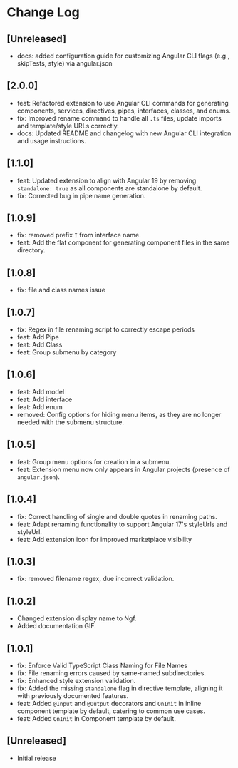 # Change Log

## [Unreleased]

- docs: added configuration guide for customizing Angular CLI flags (e.g., skipTests, style) via angular.json

## [2.0.0]

- feat: Refactored extension to use Angular CLI commands for generating components, services, directives, pipes, interfaces, classes, and enums.
- fix: Improved rename command to handle all `.ts` files, update imports and template/style URLs correctly.
- docs: Updated README and changelog with new Angular CLI integration and usage instructions.

## [1.1.0]

- feat: Updated extension to align with Angular 19 by removing `standalone: true` as all components are standalone by default.
- fix: Corrected bug in pipe name generation.

## [1.0.9]

- fix: removed prefix `I` from interface name.
- feat: Add the flat component for generating component files in the same directory.

## [1.0.8]

- fix: file and class names issue

## [1.0.7]

- fix: Regex in file renaming script to correctly escape periods
- feat: Add Pipe
- feat: Add Class
- feat: Group submenu by category

## [1.0.6]

- feat: Add model
- feat: Add interface
- feat: Add enum
- removed: Config options for hiding menu items, as they are no longer needed with the submenu structure.

## [1.0.5]

- feat: Group menu options for creation in a submenu.
- feat: Extension menu now only appears in Angular projects (presence of `angular.json`).

## [1.0.4]

- fix: Correct handling of single and double quotes in renaming paths.
- feat: Adapt renaming functionality to support Angular 17's styleUrls and styleUrl.
- feat: Add extension icon for improved marketplace visibility

## [1.0.3]

- fix: removed filename regex, due incorrect validation.

## [1.0.2]

- Changed extension display name to Ngf.
- Added documentation GIF.

## [1.0.1]

- fix: Enforce Valid TypeScript Class Naming for File Names
- fix: File renaming errors caused by same-named subdirectories.
- fix: Enhanced style extension validation.
- fix: Added the missing `standalone` flag in directive template, aligning it with previously documented features.
- feat: Added `@Input` and `@Output` decorators and `OnInit` in inline component template by default, catering to common use cases.
- feat: Added `OnInit` in Component template by default.

## [Unreleased]

- Initial release

